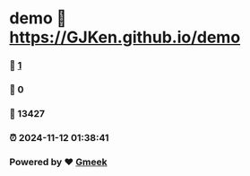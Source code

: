 # demo :link: https://GJKen.github.io/demo 
### :page_facing_up: [1](https://GJKen.github.io/demo/tag.html) 
### :speech_balloon: 0 
### :hibiscus: 13427 
### :alarm_clock: 2024-11-12 01:38:41 
### Powered by :heart: [Gmeek](https://github.com/Meekdai/Gmeek)
